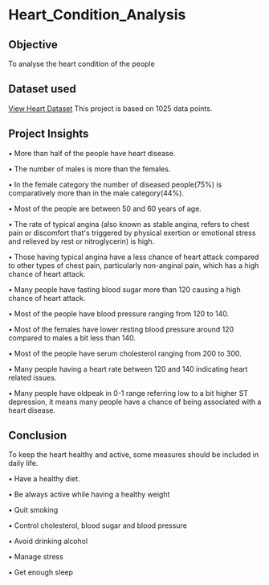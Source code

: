 # Heart_Condition_Analysis
## Objective 
To analyse the heart condition of the people

## Dataset used
<a href = "https://github.com/rinasingh1/Heart_Condition_Analysis/blob/main/Heart%20Dataset.csv">View Heart Dataset</a> This project is based on 1025 data points.

## Project Insights 
•	More than half of the people have heart disease.
<br>

•	The number of males is more than the females.
<br>

•	In the female category the number of diseased people(75%) is comparatively more than in the male category(44%). 
<br>

•	Most of the people are between 50 and 60  years of age.
<br>

•	The rate of typical angina (also known as stable angina, refers to chest pain or discomfort that's triggered by physical exertion or emotional stress and relieved by rest or nitroglycerin) is high.
<br>

•	Those having typical angina have a less chance of heart attack compared to other types of chest pain, particularly non-anginal pain, which has a high chance of heart attack.
<br>

•	Many people have fasting blood sugar more than 120 causing a high chance of heart attack.
<br>

•	Most of the people have blood pressure ranging from 120 to 140.
<br>

•	Most of the females have lower resting blood pressure around 120 compared to males a bit less than 140.
<br>

•	Most of the people have serum cholesterol ranging from 200 to 300.
<br>


•	Many people having a heart rate between 120 and 140 indicating heart related issues.
<br>

•	Many people have oldpeak in 0-1 range referring low to a bit higher ST depression, it means many people have a chance of being associated with a heart disease.

## Conclusion
To keep the heart healthy and active, some measures should be included in daily life. 
<br>

•	Have a healthy diet.
<br>

•	Be always active while having a healthy weight
<br>

•	Quit smoking
<br>

•	Control  cholesterol, blood sugar and blood pressure
<br>

•	Avoid drinking alcohol
<br>

•	Manage stress
<br>

•	Get enough sleep



